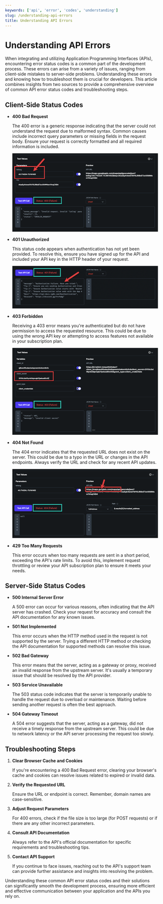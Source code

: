 ```yaml
---
keywords: ['api', 'error', 'codes', 'understanding']
slug: /understanding-api-errors
title: Understanding API Errors
---
```

# Understanding API Errors


When integrating and utilizing Application Programming Interfaces (APIs), encountering error status codes is a common part of the development process. These errors can arise from a variety of issues, ranging from client-side mistakes to server-side problems. Understanding these errors and knowing how to troubleshoot them is crucial for developers. This article combines insights from two sources to provide a comprehensive overview of common API error status codes and troubleshooting steps.

## Client-Side Status Codes

- **400 Bad Request**

    The 400 error is a generic response indicating that the server could not understand the request due to malformed syntax. Common causes include incorrect query parameters or missing fields in the request body. Ensure your request is correctly formatted and all required information is included.

    ![](../assets/20250430121124107334.png)

- **401 Unauthorized**

    This status code appears when authentication has not yet been provided. To resolve this, ensure you have signed up for the API and included your API key in the HTTP header of your request.

    ![](../assets/20250430121124391823.png)

- **403 Forbidden**

    Receiving a 403 error means you're authenticated but do not have permission to access the requested resource. This could be due to using the wrong API key or attempting to access features not available in your subscription plan.

    ![](../assets/20250430121124669111.png)

- **404 Not Found**

    The 404 error indicates that the requested URL does not exist on the server. This could be due to a typo in the URL or changes in the API endpoints. Always verify the URL and check for any recent API updates.

    ![](../assets/20250430121124874853.png)

- **429 Too Many Requests**

    This error occurs when too many requests are sent in a short period, exceeding the API's rate limits. To avoid this, implement request throttling or review your API subscription plan to ensure it meets your needs.

## Server-Side Status Codes

- **500 Internal Server Error**

    A 500 error can occur for various reasons, often indicating that the API server has crashed. Check your request for accuracy and consult the API documentation for any known issues.

- **501 Not Implemented**

    This error occurs when the HTTP method used in the request is not supported by the server. Trying a different HTTP method or checking the API documentation for supported methods can resolve this issue.

- **502 Bad Gateway**

    This error means that the server, acting as a gateway or proxy, received an invalid response from the upstream server. It's usually a temporary issue that should be resolved by the API provider.

- **503 Service Unavailable**

    The 503 status code indicates that the server is temporarily unable to handle the request due to overload or maintenance. Waiting before sending another request is often the best approach.

- **504 Gateway Timeout**

    A 504 error suggests that the server, acting as a gateway, did not receive a timely response from the upstream server. This could be due to network latency or the API server processing the request too slowly.

## Troubleshooting Steps

1. **Clear Browser Cache and Cookies**

    If you're encountering a 400 Bad Request error, clearing your browser's cache and cookies can resolve issues related to expired or invalid data.

2. **Verify the Requested URL** 

    Ensure the URL or endpoint is correct. Remember, domain names are case-sensitive.

3. **Adjust Request Parameters**

    For 400 errors, check if the file size is too large (for POST requests) or if there are any other incorrect parameters.

4. **Consult API Documentation**

    Always refer to the API's official documentation for specific requirements and troubleshooting tips.

5. **Contact API Support**

    If you continue to face issues, reaching out to the API's support team can provide further assistance and insights into resolving the problem.

Understanding these common API error status codes and their solutions can significantly smooth the development process, ensuring more efficient and effective communication between your application and the APIs you rely on.




